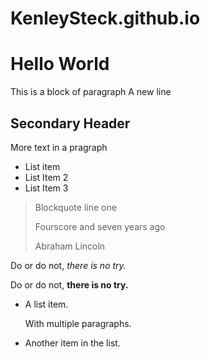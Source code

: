 # KenleySteck.github.io
# Hello World
This is a block of paragraph
A new line

## Secondary Header
More text in a pragraph

- List item
- List Item 2
- List Item 3

> Blockquote line one
> 
> Fourscore and seven years ago
> 
> Abraham Lincoln

Do or do not, *there is no try.*

Do or do not, **there is no try.**

*   A list item.

    With multiple paragraphs.

*   Another item in the list.
